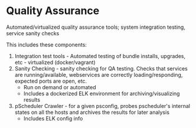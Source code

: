 # Quality Assurance

Automated/virtualized quality assurance tools; system integration testing, service sanity checks

This includes these components:

1. Integration test tools - Automated testing of bundle installs, upgrades, etc - virtualized  (docker/vagrant)
1. Sanity Checking - sanity checking for QA testing. Checks that services are running/available, webservices are correctly loading/responding, expected ports are open, etc.
   * Run on demand or automated
   * Includes a dockerized ELK environment for archiving/visualizing results
1. pScheduler Crawler - for a given psconfig, probes pscheduler's internal states on all the hosts and archives the results for later analysis
   * Includes ELK config info
